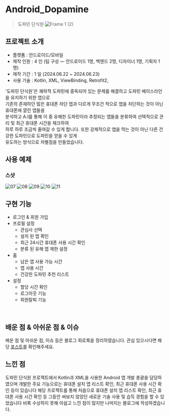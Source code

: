 # Android_Dopamine
> 도파민 단식원
![Frame 1 (2)](https://github.com/user-attachments/assets/5efa8937-e20a-4b3a-b98f-745cf08c3264)

## 프로젝트 소개

- 플랫폼 : 안드로이드/모바일
- 제작 인원 : 4 인 (팀 구성 ― 안드로이드 1명, 백엔드 2명, 디자이너 1명, 기획자 1명)
- 제작 기간 : 1 일 (2024.06.22 ~ 2024.06.23)
- 사용 기술 : Kotlin, XML, ViewBinding, Retrofit2,

'도파민 단식원'은 쾌락적 도파민에 중독되어 있는 문제를 해결하고 도파민 베이스라인을 유지하기 위한 앱으로<br>
기존의 존재하던 많은 휴대폰 차단 앱과 다르게 무조건 적으로 앱을 차단하는 것이 아닌 휴대폰에 깔린 앱들을<br>
분석하고 A.I를 통해 이 중 유해한 도파민이라 추정되는 앱들을 분류하여 선택적으로 관리 및 최근 휴대폰 시간을 체크하여<br>
하루 하루 조금씩 줄여갈 수 있게 합니다. 또한 강제적으로 앱을 막는 것이 아닌 다른 건강한 도파민으로 도파민을 얻을 수 있게<br>
유도하는 방식으로 차별점을 만들었습니다.

## 사용 예제

### 스샷

<div style="text-align: left;">    
  
  ![07](https://github.com/user-attachments/assets/e4f2baff-03bc-4faa-8bbe-3f9c1a8cf794)
  ![08](https://github.com/user-attachments/assets/8ad76139-a8d1-49db-8851-32c278120687)
  ![09](https://github.com/user-attachments/assets/7b88634f-db45-4ec5-9232-b721a415f6e6)
  ![10](https://github.com/user-attachments/assets/3f0961db-313b-41b2-ad26-016cf2ea11a2)
  ![11](https://github.com/user-attachments/assets/9033a546-8253-4e52-b241-6d27caaef504)

</div>

## 구현 기능

- 로그인 & 회원 가입
- 프로필 설정
    - 관심사 선택
    - 설치 된 앱 확인
    - 최근 24시간 휴대폰 사용 시간 확인
    - 분류 된 유해 앱 제한 설정
- 홈
    - 남은 앱 사용 가능 시간
    - 앱 사용 시간
    - 건강한 도파민 추천 리스트
- 설정
    - 할당 시간 확인
    - 로그아웃 기능
    - 회원탈퇴 기능
<br>

## 배운 점 & 아쉬운 점 & 이슈

배운 점 및 아쉬운 점, 이슈 등은 블로그 회로록을 정리하였습니다. 관심 있으시다면 해당 [포스트]()를 확인해주세요.

## 느낀 점

도파민 단식원 프로젝트에서 Kotlin과 XML을 사용한 Android 앱 개발 총괄을 담당하였으며 
개발한 주요 기능으로는 휴대폰 설치 앱 리스트 확인, 최근 휴대폰 사용 시간 확인 등이 있습니다 해당 프로젝트를 통해 처음으로 
휴대폰 설치 앱 리스트 확인, 최근 휴대폰 사용 시간 확인 등 그동안 써보지 않았던 새로운 기술 사용 및 습득 경험을 할 수 있었습니다
비록 수상하지 못해 아쉽고 느낀 점이 많지만 나머지는 블로그에 작성하겠습니다.


